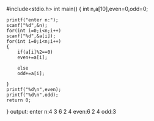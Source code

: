 #include<stdio.h>
int main()
{
    int n,a[10],even=0,odd=0;

    printf("enter n:");
    scanf("%d",&n);
    for(int i=0;i<n;i++)
    scanf("%d",&a[i]);
    for(int i=0;i<n;i++)
    {
        if(a[i]%2==0)
        even+=a[i];
    
        else
        odd+=a[i];
    
    }
    printf("%d\n",even);
    printf("%d\n",odd);
    return 0;
}
output:
enter n:4
3
6
2
4
even:6 2 4
odd:3

